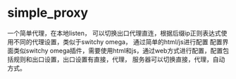 # simple_proxy
一个简单代理，在本地listen， 可以切换出口代理直连，根据后缀ip正则表达式使用不同的代理设置，类似于switchy omega， 通过简单的html/js进行配置
配置界面类似switchy omega插件，需要使用html和js，通过web方式进行配置，配置包括规则和出口设置，出口设置有直接，代理， 服务器可以切换直接，代理，自动方式。

